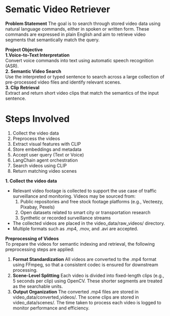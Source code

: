 Sematic Video Retriever
===
**Problem Statement**
The goal is to search through stored video data using natural language commands, either in spoken or written form. These commands are expressed in plain English and aim to retrieve video segments that semantically match the query.

**Project Objective**<br>
**1.Voice-to-Text Interpretation**<br>
Convert voice commands into text using automatic speech recognition (ASR).<br>
**2. Semantic Video Search**<br>
Use the interpreted or typed sentence to search across a large collection of pre-processed video files and identify relevant scenes.<br>
**3. Clip Retrieval**<br>
Extract and return short video clips that match the semantics of the input sentence.

Steps Involved
===
1. Collect the video data
2. Preprocess the videos
3. Extract visual features with CLIP
4. Store embeddings and metadata
5. Accept user query (Text or Voice)
6. LangChain agent orchestration
7. Search videos using CLIP
8. Return matching video scenes

**1. Collect the video data**
* Relevant video footage is collected to support the use case of traffic surveillance and monitoring. Videos may be sourced from:
    1. Public repositories and free stock footage platforms (e.g., Vecteezy, Pixabay, Pexels)
    2. Open datasets related to smart city or transportation research
    3. Synthetic or recorded surveillance streams
* The collected videos are placed in the video_data/raw_videos/ directory.
* Multiple formats such as .mp4, .mov, and .avi are accepted.

**Preprocessing of Videos**<br>
To prepare the videos for semantic indexing and retrieval, the following preprocessing steps are applied:
1.  **Format Standardization**
All videos are converted to the .mp4 format using FFmpeg, so that a consistent codec is ensured for downstream processing.
2. **Scene-Level Splitting**
Each video is divided into fixed-length clips (e.g., 5 seconds per clip) using OpenCV. These shorter segments are treated as the searchable units.
3.  **Output Organization**
The converted .mp4 files are stored in video_data/converted_videos/. The scene clips are stored in video_data/scenes/. The time taken to process each video is logged to monitor performance and efficiency.
